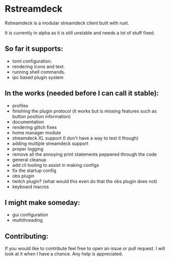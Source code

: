 # Rstreamdeck

Rstreamdeck is a modular streamdeck client built with rust.

It is currently in alpha as it is still unstable and needs a lot of stuff fixed. 

## So far it supports:
- toml configuration.
- rendering icons and text.
- running shell commands.
- ipc based plugin system

## In the works (needed before I can call it stable):
- profiles
- finishing the plugin protocol (it works but is missing features such as button position information)
- documentation
- rendering glitch fixes
- home manager module
- streamdeck XL support (I don't have a way to test it though) 
- adding multiple streamdeck support
- proper logging
- remove all the annoying print statements peppered through the code
- general cleanup
- add cli tooling to assist in making configs
- fix the startup config
- obs plugin
- twitch plugin? (what would this even do that the obs plugin does not)
- keyboard macros

## I might make someday:
- gui configuration
- multithreading

## Contributing:
If you would like to contribute feel free to open an issue or pull request. I will look at it when I have a chance. Any help is appreciated.
